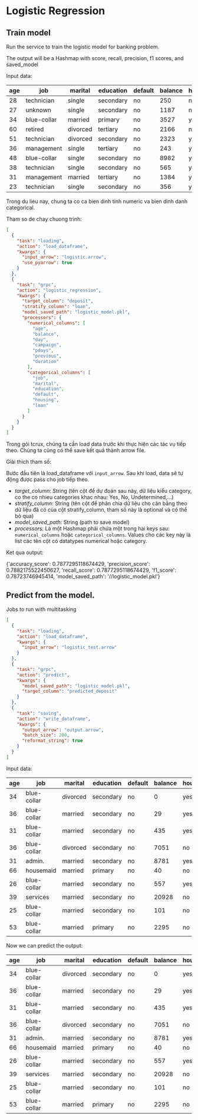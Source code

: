 # Logistic Regression


## Train model


Run the service to train the logistic model for banking problem.

The output will be a Hashmap with score, recall, precision, f1 scores, and saved_model

Input data:

| age | job | marital | education | default | balance | housing | loan | contact | day | month | duration | campaign | pdays | previous | poutcome | deposit |
| --- | --- | --- | --- | --- | --- | --- | --- | --- | --- | --- | --- | --- | --- | --- | --- | --- |
| 28 | technician | single | secondary | no | 250 | no | yes | cellular | 29 | jan | 133 | 1 | -1 | 0 | unknown | no |
| 27 | unknown | single | secondary | no | 1187 | no | no | telephone | 26 | feb | 232 | 1 | 101 | 1 | failure | yes |
| 34 | blue-collar | married | primary | no | 3527 | yes | no | cellular | 21 | nov | 1022 | 1 | -1 | 0 | unknown | yes |
| 60 | retired | divorced | tertiary | no | 2166 | no | no | unknown | 20 | jun | 8 | 9 | -1 | 0 | unknown | no |
| 51 | technician | divorced | secondary | no | 2323 | yes | yes | cellular | 18 | aug | 151 | 10 | -1 | 0 | unknown | no |
| 36 | management | single | tertiary | no | 243 | yes | no | cellular | 7 | may | 160 | 2 | 360 | 3 | failure | no |
| 48 | blue-collar | single | secondary | no | 8982 | yes | no | unknown | 14 | may | 628 | 1 | -1 | 0 | unknown | no |
| 38 | technician | single | secondary | no | 565 | yes | no | cellular | 30 | apr | 1143 | 1 | -1 | 0 | unknown | yes |
| 31 | management | married | tertiary | no | 1384 | yes | no | cellular | 30 | jan | 203 | 2 | 2 | 3 | other | no |
| 23 | technician | single | secondary | no | 356 | yes | no | cellular | 18 | may | 224 | 2 | 356 | 2 | failure | no |

Trong du lieu nay, chung ta co ca bien dinh tinh numeric va bien dinh danh categorical.

Tham so de chay chuong trinh:


```json
[
  {
    "task": "loading",
    "action": "load_dataframe",
    "kwargs": {
      "input_arrow": "logistic.arrow",
      "use_pyarrow": true
    }
  },
  {
    "task": "grpc",
    "action": "logistic_regression",
    "kwargs": {
      "target_column": "deposit",
      "stratify_column": "loan",
      "model_saved_path": "logistic_model.pkl",
      "processors": {
        "numerical_columns": [
          "age",
          "balance",
          "day",
          "campaign",
          "pdays",
          "previous",
          "duration"
        ],
        "categorical_columns": [
          "job",
          "marital",
          "education",
          "default",
          "housing",
          "loan"
        ]
      }
    }
  }
]
```

Trong gói tcrux, chúng ta cần load data trước khi thực hiện các tác vụ tiếp theo. Chúng ta cũng có thể save kết quả thành arrow file.

Giải thích tham số:

Bước đầu tiên là load_dataframe với `input_arrow`.
Sau khi load, data sẽ tự động được pass cho job tiếp theo.

- *target_column*: String (tên cột để dự đoán sau này, dữ liệu kiểu category, co the co nhieu categories khac nhau: Yes, No, Undetermined,...)
- *stratify_column*: String (tên cột để phân chia dữ liệu cho cân bằng theo dữ liệu đã có của cột stratify_column, tham số này là optional và có thể bỏ qua)
- *model_saved_path*: String (path to save model)
- *processors*: Là một Hashmap phải chứa một trong hai keys sau: `numerical_columns` hoặc `categorical_columns`. Values cho các key này là list các tên cột có datatypes numerical hoặc category.


Ket qua output:

{'accuracy_score': 0.7877295118674429, 'precision_score': 0.7882175522450627, 'recall_score': 0.7877295118674429, 'f1_score': 0.78723746945414, 'model_saved_path': '//logistic_model.pkl'}


## Predict from the model.


Jobs to run with multitasking

```json
[
  {
    "task": "loading",
    "action": "load_dataframe",
    "kwargs": {
      "input_arrow": "logistic_test.arrow"
    }
  },
  {
    "task": "grpc",
    "action": "predict",
    "kwargs": {
      "model_saved_path": "logistic_model.pkl",
      "target_column": "predicted_deposit"
    }
  },
  {
    "task": "saving",
    "action": "write_dataframe",
    "kwargs": {
      "output_arrow": "output.arrow",
      "batch_size": 200,
      "reformat_string": true
    }
  }
]
```


Input data:

| age | job | marital | education | default | balance | housing | loan | contact | day | month | duration | campaign | pdays | previous | poutcome |
| --- | --- | --- | --- | --- | --- | --- | --- | --- | --- | --- | --- | --- | --- | --- | --- |
| 34 | blue-collar | divorced | secondary | no | 0 | yes | no | cellular | 5 | may | 150 | 1 | -1 | 0 | unknown |
| 36 | blue-collar | married | secondary | no | 29 | yes | yes | cellular | 31 | jul | 345 | 1 | -1 | 0 | unknown |
| 31 | blue-collar | married | secondary | no | 435 | yes | no | unknown | 21 | may | 204 | 1 | -1 | 0 | unknown |
| 36 | blue-collar | divorced | secondary | no | 7051 | no | yes | cellular | 15 | jul | 106 | 13 | -1 | 0 | unknown |
| 31 | admin. | married | secondary | no | 8781 | yes | no | cellular | 14 | may | 680 | 1 | 177 | 1 | success |
| 66 | housemaid | married | primary | no | 40 | no | no | telephone | 14 | oct | 290 | 2 | -1 | 0 | unknown |
| 26 | blue-collar | married | secondary | no | 557 | yes | yes | unknown | 27 | may | 282 | 2 | -1 | 0 | unknown |
| 39 | services | married | secondary | no | 20928 | no | no | cellular | 14 | may | 1166 | 1 | 352 | 1 | other |
| 25 | blue-collar | married | secondary | no | 101 | no | yes | cellular | 8 | jul | 460 | 3 | -1 | 0 | unknown |
| 53 | blue-collar | married | primary | no | 2295 | no | no | cellular | 21 | aug | 65 | 10 | -1 | 0 | unknown |


Now we can predict the output:

| age | job | marital | education | default | balance | housing | loan | contact | day | month | duration | campaign | pdays | previous | poutcome | predicted_deposit |
| --- | --- | --- | --- | --- | --- | --- | --- | --- | --- | --- | --- | --- | --- | --- | --- | --- |
| 34 | blue-collar | divorced | secondary | no | 0 | yes | no | cellular | 5 | may | 150 | 1 | -1 | 0 | unknown | no |
| 36 | blue-collar | married | secondary | no | 29 | yes | yes | cellular | 31 | jul | 345 | 1 | -1 | 0 | unknown | no |
| 31 | blue-collar | married | secondary | no | 435 | yes | no | unknown | 21 | may | 204 | 1 | -1 | 0 | unknown | no |
| 36 | blue-collar | divorced | secondary | no | 7051 | no | yes | cellular | 15 | jul | 106 | 13 | -1 | 0 | unknown | no |
| 31 | admin. | married | secondary | no | 8781 | yes | no | cellular | 14 | may | 680 | 1 | 177 | 1 | success | yes |
| 66 | housemaid | married | primary | no | 40 | no | no | telephone | 14 | oct | 290 | 2 | -1 | 0 | unknown | no |
| 26 | blue-collar | married | secondary | no | 557 | yes | yes | unknown | 27 | may | 282 | 2 | -1 | 0 | unknown | no |
| 39 | services | married | secondary | no | 20928 | no | no | cellular | 14 | may | 1166 | 1 | 352 | 1 | other | yes |
| 25 | blue-collar | married | secondary | no | 101 | no | yes | cellular | 8 | jul | 460 | 3 | -1 | 0 | unknown | no |
| 53 | blue-collar | married | primary | no | 2295 | no | no | cellular | 21 | aug | 65 | 10 | -1 | 0 | unknown | no |
